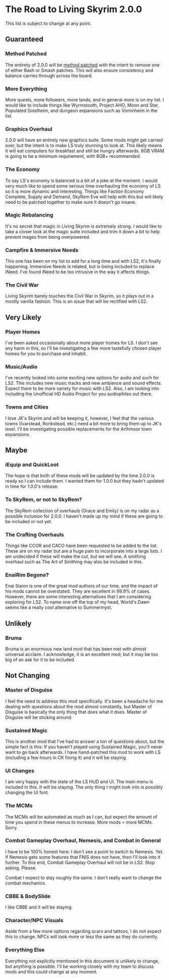 # The Road to Living Skyrim 2.0.0
This list is subject to change at any point.

## Guaranteed 
### Method Patched
The entirety of 2.0.0 will be [method patched](https://gist.github.com/CovenantTurtle/9992289653e91455a06753ef6275590a) with the intent to remove one of either Bash or Smash patches. This will also ensure consistency and balance carries through across the board.

### More Everything
More quests, more followers, more lands, and in general *more* is on my list. I would like to include things like Wyrmstooth, Project AHO, Moon and Star, Populated Solstheim, and dungeon expansions such as Vominheim in the list.

### Graphics Overhaul
2.0.0 will have an entirely new graphics suite. Some mods might get carried over, but the intent is to make LS truly stunning to look at. This likely means it will eat computers for breakfast and still be hungry afterwards. 6GB VRAM is going to be a minimum requirement, with 8GB+ recommended.

### The Economy
To say LS's economy is balanced is a bit of a joke at the moment. I would very much like to spend some serious time overhauling the economy of LS so it is more dynamic and interesting. Things like Faction Economy Complete, Supply and Demand, SkyRem Eve will help with this but will likely need to be patched together to make sure it doesn't go insane.

### Magic Rebalancing
It's no secret that magic in Living Skyrim is extremely strong. I would like to take a closer look at the magic suite included and trim it down a bit to help prevent mages from being overpowered.

### Campfire & Immersive Needs
This one has been on my list to add for a long time and with LS2, it's finally happening. Immersive Needs is related, but is being included to replace iNeed. I've found iNeed to be too intrusive in the way it affects things.

### The Civil War
Living Skyrim barely touches the Civil War in Skyrim, so it plays out in a mostly vanilla fashion. This is an issue that will be rectified with LS2.

## Very Likely
### Player Homes
I've been asked occasionally about more player homes for LS. I don't see any harm in this, so I'll be investigating a few more tastefully chosen player homes for you to purchase and inhabit.

### Music/Audio
I've recently looked into some exciting new options for audio and such for LS2. This includes new music tracks and new ambience and sound effects. Expect there to be more variety for music with LS2. Also, I am looking into including the Unofficial HD Audio Project for you audiophiles out there.

### Towns and Cities
I love JK's Skyrim and will be keeping it, however, I feel that the various towns (Ivarstead, Rorikstead, etc.) need a bit more to bring them up to JK's level. I'll be investigating possible replacements for the Arthmoor town expansions.

## Maybe
### iEquip and QuickLoot
The hope is that both of these mods will be updated by the time 2.0.0 is ready so I can include them. I wanted them for 1.0.0 but they hadn't updated in time for 1.0.0's release.

### To SkyRem, or not to SkyRem?
The SkyRem collection of overhauls (Grace and Emily) is on my radar as a possible inclusion for 2.0.0. I haven't made up my mind if these are going to be included or not yet.

### The Crafting Overhauls
Things like CCOR and CACO have been requested to be added to the list. These are on my radar but are a huge pain to incorporate into a large lists. I am undecided if these will make the cut, but we will see. A smithing overhaul such as The Art of Smithing may also be included in this.

### EnaiRim Begone?
Enai Siaion is one of the great mod authors of our time, and the impact of his mods cannot be overstated. They are excellent in 99.9% of cases. However, there are some interesting alternatives that I am considering exploring for LS2. To name one off the top of my head, World's Dawn seems like a really cool alternative to Summermyst.

## Unlikely
### Bruma
Bruma is an enormous new land mod that has been met with almost universal acclaim. I acknowledge, it is an excellent mod, but it may be too big of an ask for it to be included.

## Not Changing
### Master of Disguise
I feel the need to address this mod specifically. It's been a headache for me dealing with questions about the mod almost constantly, but Master of Disguise is basically the only thing that does what it does. Master of Disguise will be sticking around.

### Sustained Magic
This is another mod that I've had to answer a ton of questions about, but the simple fact is this: If you haven't played using Sustained Magic, you'll never want to go back afterwards. I have hand-patched this mod to work with LS (including a few hours in CK fixing it) and it will be staying.

### UI Changes
I am very happy with the state of the LS HUD and UI. The main menu is included in this. It will be staying. The only thing I might look into is possibly changing the UI font.

### The MCMs
The MCMs will be automated as much as I can, but expect the amount of time you spend in these menus to increase. More mods = more MCMs. Sorry.

### Combat Gameplay Overhaul, Nemesis, and Combat in General
I have to be 100% honest here: I don't see a point to switch to Nemesis. Yet. If Nemesis gets some features that FNIS does not have, then I'll look into it further. To this end, Combat Gameplay Overhaul will not be in LS2. Stop asking. Please.

Combat I expect to stay roughly the same. I don't really want to change the combat mechanics.

### CBBE & BodySlide
I like CBBE and it will be staying.

### Character/NPC Visuals
Aside from a few more options regarding scars and tattoos, I do not expect this to change. NPCs will look more or less the same as they do currently.

### Everything Else
Everything not explicitly mentioned in this document is unlikely to change, but anything is possible. I'll be working closely with my team to discuss mods and this could change at any moment.
